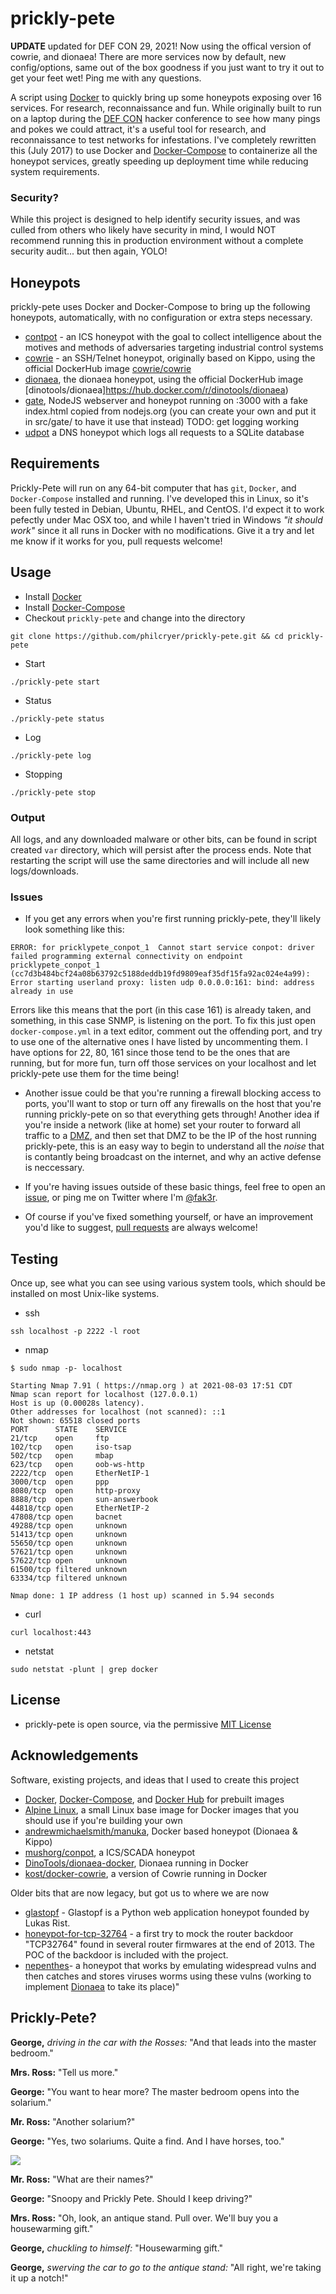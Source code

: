 # prickly-pete

**UPDATE** updated for DEF CON 29, 2021! Now using the offical version of cowrie, and dionaea! There are more services now by default, new config/options, same out of the box goodness if you just want to try it out to get your feet wet! Ping me with any questions.

A script using [Docker](https://www.docker.com) to quickly bring up some honeypots exposing over 16 services. For research, reconnaissance and fun. While originally built to run on a laptop during the [DEF CON](https://defcon.org/) hacker conference to see how many pings and pokes we could attract, it's a useful tool for research, and reconnaissance to test networks for infestations. I've completely rewritten this (July 2017) to use Docker and [Docker-Compose](https://docs.docker.com/compose/) to containerize all the honeypot services, greatly speeding up deployment time while reducing system requirements. 

### Security?
While this project is designed to help identify security issues, and was culled from others who likely have security in mind, I would NOT recommend running this in production environment without a complete security audit... but then again, YOLO!

## Honeypots
prickly-pete uses Docker and Docker-Compose to bring up the following honeypots, automatically, with no configuration or extra steps necessary.

* [contpot](https://pypi.python.org/pypi/Conpot) - an ICS honeypot with the goal to collect intelligence about the motives and methods of adversaries targeting industrial control systems
* [cowrie](https://github.com/cowrie/docker-cowrie) - an SSH/Telnet honeypot, originally based on Kippo, using the official DockerHub image [cowrie/cowrie](https://hub.docker.com/r/cowrie/cowrie)
* [dionaea](https://github.com/DinoTools/dionaea), the dionaea honeypot, using the official DockerHub image [dinotools/dionaea]https://hub.docker.com/r/dinotools/dionaea)
* [gate](https://hub.docker.com/r/anfa/gate), NodeJS webserver and honeypot running on :3000 with a fake index.html copied from nodejs.org (you can create your own and put it in src/gate/ to have it use that instead) TODO: get logging working
* [udpot](https://hub.docker.com/r/jekil/udpot) a DNS honeypot which logs all requests to a SQLite database

## Requirements

Prickly-Pete will run on any 64-bit computer that has `git`, `Docker`, and `Docker-Compose` installed and running. I've developed this in Linux, so it's been fully tested in Debian, Ubuntu, RHEL, and CentOS. I'd expect it to work pefectly under Mac OSX too, and while I haven't tried in Windows *"it should work"* since it all runs in Docker with no modifications. Give it a try and let me know if it works for you, pull requests welcome!

## Usage

* Install [Docker](https://docs.docker.com/engine/installation/)
* Install [Docker-Compose](https://docs.docker.com/compose/install/)
* Checkout `prickly-pete` and change into the directory

```
git clone https://github.com/philcryer/prickly-pete.git && cd prickly-pete
```

* Start

```
./prickly-pete start
```

* Status

```
./prickly-pete status
```

* Log

```
./prickly-pete log
```

* Stopping

```
./prickly-pete stop
```

### Output

All logs, and any downloaded malware or other bits, can be found in script created `var` directory, which will persist after the process ends. Note that restarting the script will use the same directories and will include all new logs/downloads. 

### Issues

* If you get any errors when you're first running prickly-pete, they'll likely look something like this:

```
ERROR: for pricklypete_conpot_1  Cannot start service conpot: driver failed programming external connectivity on endpoint pricklypete_conpot_1 (cc7d3b484bcf24a08b63792c5188deddb19fd9809eaf35df15fa92ac024e4a99): Error starting userland proxy: listen udp 0.0.0.0:161: bind: address already in use
```

Errors like this means that the port (in this case 161) is already taken, and something, in this case SNMP, is listening on the port. To fix this just open `docker-compose.yml` in a text editor, comment out the offending port, and try to use one of the alternative ones I have listed by uncommenting them. I have options for 22, 80, 161 since those tend to be the ones that are running, but for more fun, turn off those services on your localhost and let prickly-pete use them for the time being!

* Another issue could be that you're running a firewall blocking access to ports, you'll want to stop or turn off any firewalls on the host that you're running prickly-pete on so that everything gets through! Another idea if you're inside a network (like at home) set your router to forward all traffic to a [DMZ](https://en.wikipedia.org/wiki/DMZ_(computing)), and then set that DMZ to be the IP of the host running prickly-pete, this is an easy way to begin to understand all the *noise* that is contantly being broadcast on the internet, and why an active defense is neccessary.

* If you're having issues outside of these basic things, feel free to open an [issue](https://github.com/philcryer/prickly-pete/issues), or ping me on Twitter where I'm [@fak3r](https://twitter.com/fak3r).

* Of course if you've fixed something yourself, or have an improvement you'd like to suggest, [pull requests](https://github.com/philcryer/prickly-pete/pulls) are always welcome!

## Testing

Once up, see what you can see using various system tools, which should be installed on most Unix-like systems.

* ssh

```
ssh localhost -p 2222 -l root
```

* nmap

```
$ sudo nmap -p- localhost

Starting Nmap 7.91 ( https://nmap.org ) at 2021-08-03 17:51 CDT
Nmap scan report for localhost (127.0.0.1)
Host is up (0.00028s latency).
Other addresses for localhost (not scanned): ::1
Not shown: 65518 closed ports
PORT      STATE    SERVICE
21/tcp    open     ftp
102/tcp   open     iso-tsap
502/tcp   open     mbap
623/tcp   open     oob-ws-http
2222/tcp  open     EtherNetIP-1
3000/tcp  open     ppp
8080/tcp  open     http-proxy
8888/tcp  open     sun-answerbook
44818/tcp open     EtherNetIP-2
47808/tcp open     bacnet
49288/tcp open     unknown
51413/tcp open     unknown
55650/tcp open     unknown
57621/tcp open     unknown
57622/tcp open     unknown
61500/tcp filtered unknown
63334/tcp filtered unknown

Nmap done: 1 IP address (1 host up) scanned in 5.94 seconds
```

* curl

```
curl localhost:443
```

* netstat

```
sudo netstat -plunt | grep docker
```

## License

* prickly-pete is open source, via the permissive [MIT License](https://github.com/philcryer/prickly-pete/blob/master/LICENSE)

## Acknowledgements

Software, existing projects, and ideas that I used to create this project

* [Docker](https://docker.com/), [Docker-Compose](https://docker.com/compose), and [Docker Hub](https://hub.docker.com/) for prebuilt images
* [Alpine Linux](https://alpinelinux.org/), a small Linux base image for Docker images that you should use if you're building your own
* [andrewmichaelsmith/manuka](https://github.com/andrewmichaelsmith/manuka), Docker based honeypot (Dionaea & Kippo)
* [mushorg/conpot](https://github.com/mushorg/conpot), a ICS/SCADA honeypot 
* [DinoTools/dionaea-docker](https://github.com/DinoTools/dionaea-docker), Dionaea running in Docker
* [kost/docker-cowrie](https://github.com/kost/docker-cowrie), a version of Cowrie running in Docker

Older bits that are now legacy, but got us to where we are now

* [glastopf](https://github.com/mushorg/glastopf) - Glastopf is a Python web application honeypot founded by Lukas Rist.
* [honeypot-for-tcp-32764](https://github.com/knalli/honeypot-for-tcp-32764) - a first try to mock the router backdoor "TCP32764" found in several router firmwares at the end of 2013. The POC of the backdoor is included with the project.
* [nepenthes](http://nepenthes.carnivore.it/)- a honeypot that works by emulating widespread vulns and then catches and stores viruses worms using these vulns (working to implement [Dionaea](http://dionaea.carnivore.it/) to take its place)"

## Prickly-Pete?

__George,__ _driving in the car with the Rosses:_ "And that leads into the master bedroom."

__Mrs. Ross:__ "Tell us more."

__George:__ "You want to hear more? The master bedroom opens into the solarium."

__Mr. Ross:__ "Another solarium?"

__George:__ "Yes, two solariums. Quite a find. And I have horses, too."

![](src/imgs/snoopy_and_prickly_pete.jpg)

__Mr. Ross:__ "What are their names?"

__George:__ "Snoopy and Prickly Pete. Should I keep driving?"

__Mrs. Ross:__ "Oh, look, an antique stand. Pull over. We'll buy you a 
housewarming gift."

__George,__ _chuckling to himself:_ "Housewarming gift."

__George,__ _swerving the car to go to the antique stand:_ "All right, we're taking
it up a notch!"
